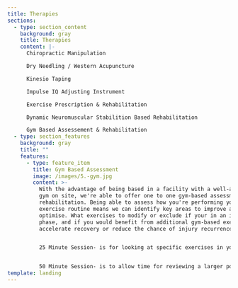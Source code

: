 ```yaml
---
title: Therapies
sections:
  - type: section_content
    background: gray
    title: Therapies
    content: |-
      Chiropractic Manipulation

      Dry Needling / Western Acupuncture

      Kinesio Taping

      Impulse IQ Adjusting Instrument

      Exercise Prescription & Rehabilitation

      Dynamic Neuromuscular Stabilition Based Rehabilitation

      Gym Based Assessement & Rehabilitation
  - type: section_features
    background: gray
    title: ""
    features:
      - type: feature_item
        title: Gym Based Assessment
        image: /images/5.-gym.jpg
        content: >-
          With the advantage of being based in a facility with a well-appointed
          gym on site, we're able to offer one to one gym-based assessment and
          rehabilitation. Being able to assess how you're performing your
          exercise routine means we can identify key areas to improve and
          optimise. What exercises to modify or exclude if your in an injury
          phase, and if you would benefit from additional gym-based exercises to
          accelerate recovery or reduce the chance of injury recurrence.


          25 Minute Session- is for looking at specific exercises in your routine or adding in a specific set of gym based rehabilitation exercises. 


          50 Minute Session- is to allow time for reviewing a larger portion of your exercise routine and for covering additional gym based rehabilitation or performance exercises as needed.
template: landing
---
```

